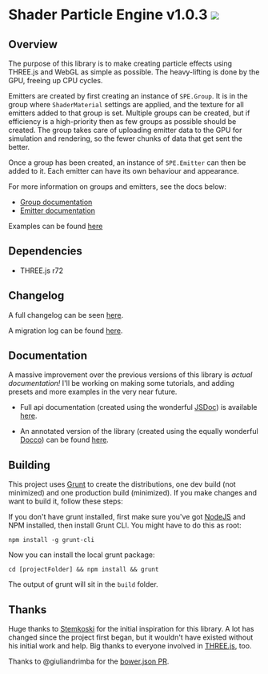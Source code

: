 Shader Particle Engine v1.0.3 ![](https://travis-ci.org/squarefeet/ShaderParticleEngine.svg?branch=master)
=============================


Overview
--------
The purpose of this library is to make creating particle effects using THREE.js and WebGL as simple as possible. The heavy-lifting is done by the GPU, freeing up CPU cycles.

Emitters are created by first creating an instance of `SPE.Group`. It is in the group where `ShaderMaterial` settings are applied, and the texture for all emitters added to that group is set. Multiple groups can be created, but if efficiency is a high-priority then as few groups as possible should be created. The group takes care of uploading emitter data to the GPU for simulation and rendering, so the fewer chunks of data that get sent the better.

Once a group has been created, an instance of `SPE.Emitter` can then be added to it. Each emitter can have its own behaviour and appearance.


For more information on groups and emitters, see the docs below:

* [Group documentation](./docs/SPE.Group.md)
* [Emitter documentation](./docs/SPE.Emitter.md)


Examples can be found [here](https://squarefeet.github.io/ShaderParticleEngine/)



Dependencies
------------
* THREE.js r72



Changelog
---------
A full changelog can be seen [here](./docs/ChangeLog.md).

A migration log can be found [here](./docs/MigrationLog.md).



Documentation
-------------
A massive improvement over the previous versions of this library is _actual documentation!_ I'll be working on making some tutorials, and adding presets and more examples in the very near future.

* Full api documentation (created using the wonderful [JSDoc](http://usejsdoc.org/)) is available [here](https://squarefeet.github.io/ShaderParticleEngine/docs/api/).

* An annotated version of the library (created using the equally wonderful [Docco](https://jashkenas.github.io/docco/)) can be found [here](https://squarefeet.github.io/ShaderParticleEngine/docs/source/SPE.html).




Building
--------
This project uses [Grunt](http://gruntjs.com/) to create the distributions, one dev build (not minimized) and one production build (minimized). If you make changes and want to build it, follow these steps:

If you don't have grunt installed, first make sure you've got [NodeJS](http://nodejs.org/) and NPM installed, then install Grunt CLI. You might have to do this as root:

```npm install -g grunt-cli```

Now you can install the local grunt package:

```cd [projectFolder] && npm install && grunt```

The output of grunt will sit in the `build` folder.


Thanks
------
Huge thanks to [Stemkoski](http://stemkoski.github.io/Three.js/) for the initial inspiration for this library. A lot has changed since the project first began, but it wouldn't have existed without his initial work and help. Big thanks to everyone involved in [THREE.js](https://github.com/mrdoob/three.js), too.

Thanks to @giuliandrimba for the [bower.json PR](https://github.com/squarefeet/ShaderParticleEngine/pull/76).
